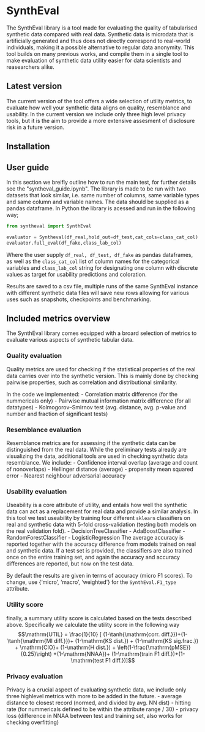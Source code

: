 # SynthEval
The SynthEval library is a tool made for evaluating the quality of tabularised synthetic data compared with real data. Synthetic data is microdata that is artificially generated and thus does not directly correspond to real-world individuals, making it a possible alternative to regular data anonymity. This tool builds on many previous works, and compile them in a single tool to make evaluation of synthetic data utility easier for data scientists and reasearchers alike.

## Latest version
The current version of the tool offers a wide selection of utility metrics, to evaluate how well your synthetic data aligns on quality, resemblance and usability. In the current version we include only three high level privacy tools, but it is the aim to provide a more extensive assesment of disclosure risk in a future version. 

## Installation




## User guide
In this section we breifly outline how to run the main test, for further details see the "syntheval_guide.ipynb". The library is made to be run with two datasets that look similar, i.e. same number of columns, same variable types and same column and variable names. The data should be supplied as a pandas dataframe. 
In Python the library is acessed and run in the following way;
```python
from syntheval import SynthEval

evaluator = Syntheval(df_real,hold_out=df_test,cat_cols=class_cat_col)
evaluator.full_eval(df_fake,class_lab_col)
```
Where the user supply <code>df_real, df_test, df_fake</code> as pandas dataframes, as well as the <code>class_cat_col</code> list of column names for the categorical variables and <code>class_lab_col</code> string for designating one column with discrete values as target for usability predictions and coloration. 

Results are saved to a csv file, multiple runs of the same SynthEval instance with different synthetic data files will save new rows allowing for various uses such as snapshots, checkpoints and benchmarking. 

## Included metrics overview
The SynthEval library comes equipped with a broard selection of metrics to evaluate various aspects of synthetic tabular data.

### Quality evaluation
Quality metrics are used for checking if the statistical properties of the real data carries over into the synthetic version. This is mainly done by checking pairwise properties, such as correlation and distributional similarity. 

In the code we implemented:
    - Correlation matrix difference (for the nummericals only)
    - Pairwise mutual information matrix difference (for all datatypes)
    - Kolmogorov–Smirnov test (avg. distance, avg. p-value and number and fraction of significant tests)

### Resemblance evaluation
Resemblance metrics are for assessing if the synthetic data can be distinguished from the real data. While the preliminary tests already are visualizing the data, additional tools are used in checking synthetic data resemblance. We include:
    - Confidence interval overlap (average and count of nonoverlaps)
    - Hellinger distance (average)
    - propensity mean squared error
    - Nearest neighbour adversarial accuracy 

### Usability evaluation
Useability is a core attribute of utility, and entails how well the synthetic data can act as a replacement for real data and provide a similar analysis. In this tool we test useability by training four different <code>sklearn</code> classifiers on real and synthetic data with 5-fold cross-validation (testing both models on the real validation fold). 
    - DecisionTreeClassifier
    - AdaBoostClassifier
    - RandomForestClassifier
    - LogisticRegression
The average accuracy is reported together with the accuracy difference from models trained on real and synthetic data. If a test set is provided, the classifiers are also trained once on the entire training set, and again the accuracy and accuracy differences are reported, but now on the test data.

By default the results are given in terms of accuracy (micro F1 scores). To change, use {‘micro’, ‘macro’, ‘weighted’} for the <code>SynthEval.F1_type</code> attribute.

### Utility score
finally, a summary utility score is calculated based on the tests described above. Specifically we calculate the utility score in the following way
$$\mathrm{UTIL} = \frac{1}{10} [ (1-\tanh{\mathrm{corr. diff.}})+(1-\tanh{\mathrm{MI diff.}})+ (1-\mathrm{KS dist.}) + (1-\mathrm{KS sig.frac.}) + \mathrm{CIO}+ (1-\mathrm{H dist.}) + \left(1-\frac{\mathrm{pMSE}}{0.25}\right) +(1-\mathrm{NNAA})+ (1-\mathrm{train F1 diff.})+(1-\mathrm{test F1 diff.})]$$

### Privacy evaluation
Privacy is a crucial aspect of evaluating synthetic data, we include only three highlevel metrics with more to be added in the future.
    - average distance to closest record (normed, and divided by avg. NN dist)
    - hitting rate (for nummericals defined to be within the attribute range / 30)
    - privacy loss (difference in NNAA between test and training set, also works for checking overfitting)
